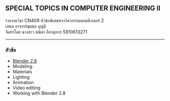 ## SPECIAL TOPICS IN COMPUTER ENGINEERING II

รายงานวิชา CN409 หัวข้อพิเศษทางวิศวกรรมคอมพิวเตอร์ 2  
เสนอ อาจารย์ชุมพล บุญมี  
จัดทำโดย นางสาว ชณิตา ลีลาศุภกร 5910613271  
  
-------------
  
### หัวข้อ
- [Blender 2.8](project/Blender2.8.md)
- Modeling
- Materials
- Lighting
- Animation
- Video editing
- Working with Blender 2.8
